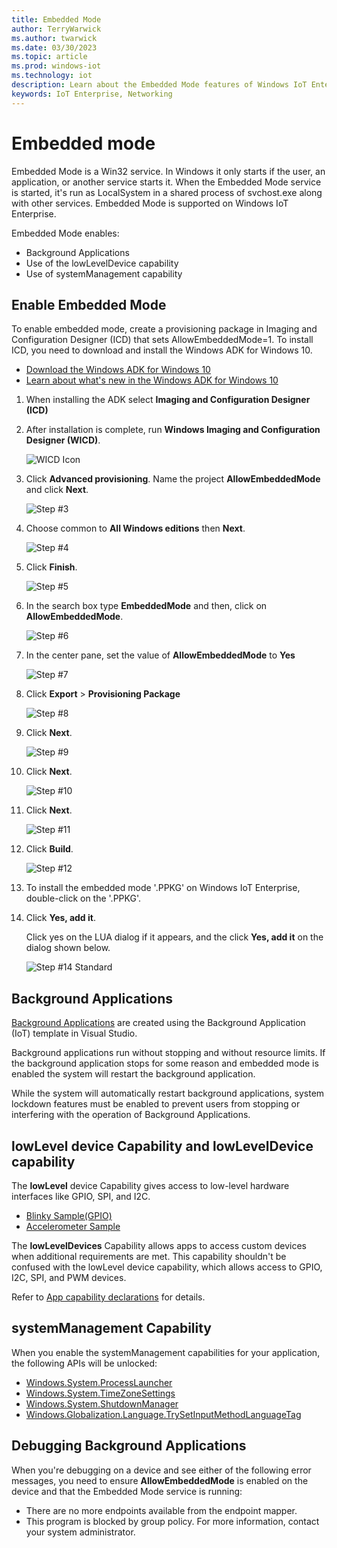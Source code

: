 ```yaml
---
title: Embedded Mode
author: TerryWarwick
ms.author: twarwick
ms.date: 03/30/2023
ms.topic: article
ms.prod: windows-iot
ms.technology: iot
description: Learn about the Embedded Mode features of Windows IoT Enterprise.
keywords: IoT Enterprise, Networking
---
```


# Embedded mode

Embedded Mode is a Win32 service. In Windows it only starts if the user, an application, or another service starts it. When the Embedded Mode service is started, it's run as LocalSystem in a shared process of svchost.exe along with other services. Embedded Mode is supported on Windows IoT Enterprise.

Embedded Mode enables:

* Background Applications
* Use of the lowLevelDevice capability
* Use of systemManagement capability

## Enable Embedded Mode

To enable embedded mode, create a provisioning package in Imaging and Configuration Designer (ICD) that sets AllowEmbeddedMode=1. To install ICD, you need to download and install the Windows ADK for Windows 10.

* [Download the Windows ADK for Windows 10](https://go.microsoft.com/fwlink/p/?LinkId=526740)
* [Learn about what's new in the Windows ADK for Windows 10](https://msdn.microsoft.com/library/windows/hardware/dn927348(v=vs.85).aspx)

1. When installing the ADK select **Imaging and Configuration Designer (ICD)**

2. After installation is complete, run **Windows Imaging and Configuration Designer (WICD)**.

    ![WICD Icon](./media/EmbeddedMode/WICD_Icon.png)

3. Click **Advanced provisioning**.  Name the project **AllowEmbeddedMode** and click **Next**.

    ![Step #3](./media/EmbeddedMode/Step3.png)

4. Choose common to **All Windows editions** then **Next**.

    ![Step #4](./media/EmbeddedMode/Step4.png)

5. Click **Finish**.

    ![Step #5](./media/EmbeddedMode/Step5.png)

6. In the search box type **EmbeddedMode** and then, click on **AllowEmbeddedMode**.

    ![Step #6](./media/EmbeddedMode/Step6.png)

7. In the center pane, set the value of **AllowEmbeddedMode** to **Yes**

    ![Step #7](./media/EmbeddedMode/Step7.png)

8. Click **Export** > **Provisioning Package**

    ![Step #8](./media/EmbeddedMode/Step8.png)

9. Click **Next**.

    ![Step #9](./media/EmbeddedMode/Step9.png)

10. Click **Next**.

    ![Step #10](./media/EmbeddedMode/Step10.png)

11. Click **Next**.

    ![Step #11](./media/EmbeddedMode/Step11.png)

12. Click **Build**.

    ![Step #12](./media/EmbeddedMode/Step12.png)

13. To install the embedded mode '.PPKG' on Windows IoT Enterprise, double-click on the '.PPKG'.

14. Click **Yes, add it**.

    Click yes on the LUA dialog if it appears, and the click **Yes, add it** on the dialog shown below.

    ![Step #14 Standard](./media/EmbeddedMode/Step14Standard.png)

## Background Applications

[Background Applications](/windows/iot-core/develop-your-app/backgroundapplications) are created using the Background Application (IoT) template in Visual Studio.

Background applications run without stopping and without resource limits. If the background application stops for some reason and embedded mode is enabled the system will restart the background application.

While the system will automatically restart background applications, system lockdown features must be enabled to prevent users from stopping or interfering with the operation of Background Applications.

## lowLevel device Capability and lowLevelDevice capability

The **lowLevel** device Capability gives access to low-level hardware interfaces like GPIO, SPI, and I2C.

* [Blinky Sample(GPIO)](https://github.com/microsoft/Windows-IoT-Samples/tree/master/samples/Hello%20Blinky)
* [Accelerometer Sample](https://github.com/microsoft/Windows-IoT-Samples/tree/master/samples/Accelerometer)

The **lowLevelDevices** Capability allows apps to access custom devices when additional requirements are met. This
capability shouldn't be confused with the lowLevel device capability, which allows access to GPIO, I2C, SPI, and PWM devices.

Refer to [App capability declarations](/windows/uwp/packaging/app-capability-declarations) for details.

## systemManagement Capability

When you enable the systemManagement capabilities for your application, the following APIs will be unlocked:  

* [Windows.System.ProcessLauncher](https://msdn.microsoft.com/library/windows/apps/windows.system.processlauncher.aspx)
* [Windows.System.TimeZoneSettings](https://msdn.microsoft.com/library/windows/apps/windows.system.timezonesettings.aspx)
* [Windows.System.ShutdownManager](https://msdn.microsoft.com/library/windows/apps/windows.system.shutdownmanager.aspx)
* [Windows.Globalization.Language.TrySetInputMethodLanguageTag](https://msdn.microsoft.com/library/windows/apps/windows.globalization.language.trysetinputmethodlanguagetag.aspx)

## Debugging Background Applications

When you're debugging on a device and see either of the following error messages, you need to ensure **AllowEmbeddedMode** is enabled on the device and that the Embedded Mode service is running:

* There are no more endpoints available from the endpoint mapper.
* This program is blocked by group policy. For more information, contact your system administrator.
